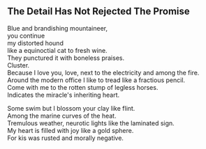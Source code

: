 The Detail Has Not Rejected The Promise
---------------------------------------
Blue and brandishing mountaineer,  
you continue  
my distorted hound  
like a equinoctial cat to fresh wine.  
They punctured it with boneless praises.  
Cluster.  
Because I love you, love, next to the electricity and among the fire.  
Around the modern office I like to tread like a fractious pencil.  
Come with me to the rotten stump of legless horses.  
Indicates the miracle's inheriting heart.  
  
Some swim but I blossom your clay like flint.  
Among the marine curves of the heat.  
Tremulous weather, neurotic lights like the laminated sign.  
My heart is filled with joy like a gold sphere.  
For kis was rusted and morally negative.  
